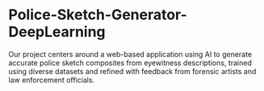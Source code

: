 # Police-Sketch-Generator-DeepLearning
Our project centers around a web-based application using AI to generate accurate police sketch composites from eyewitness descriptions, trained using diverse datasets and refined with feedback from forensic artists and law enforcement officials.

